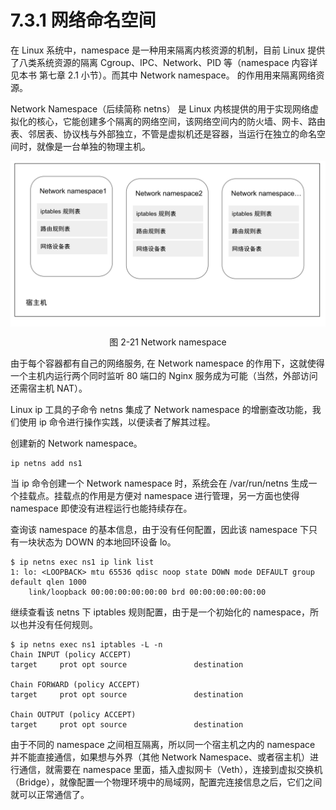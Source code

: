 # 7.3.1 网络命名空间

在 Linux 系统中，namespace 是一种用来隔离内核资源的机制，目前 Linux 提供了八类系统资源的隔离 Cgroup、IPC、Network、PID 等（namespace 内容详见本书 第七章 2.1 小节）。而其中 Network namespace。 的作用用来隔离网络资源。

Network Namespace（后续简称 netns） 是 Linux 内核提供的用于实现网络虚拟化的核心，它能创建多个隔离的网络空间，该网络空间内的防火墙、网卡、路由表、邻居表、协议栈与外部独立，不管是虚拟机还是容器，当运行在独立的命名空间时，就像是一台单独的物理主机。

<div  align="center">
	<img src="../assets/network-namespace.svg" width = "550"  align=center />
	<p>图 2-21 Network namespace</p>
</div>

由于每个容器都有自己的网络服务, 在 Network namespace 的作用下，这就使得一个主机内运行两个同时监听 80 端口的 Nginx 服务成为可能（当然，外部访问还需宿主机 NAT）。

Linux ip 工具的子命令 netns 集成了 Network namespace 的增删查改功能，我们使用 ip 命令进行操作实践，以便读者了解其过程。

创建新的 Network namespace。

```plain
ip netns add ns1
```

当 ip 命令创建一个 Network namespace 时，系统会在 /var/run/netns 生成一个挂载点。挂载点的作用是方便对 namespace 进行管理，另一方面也使得 namespace 即使没有进程运行也能持续存在。

查询该 namespace 的基本信息，由于没有任何配置，因此该 namespace 下只有一块状态为 DOWN 的本地回环设备 lo。

```plain
$ ip netns exec ns1 ip link list 
1: lo: <LOOPBACK> mtu 65536 qdisc noop state DOWN mode DEFAULT group default qlen 1000
    link/loopback 00:00:00:00:00:00 brd 00:00:00:00:00:00
```

继续查看该 netns 下 iptables 规则配置，由于是一个初始化的 namespace，所以也并没有任何规则。

```plain
$ ip netns exec ns1 iptables -L -n
Chain INPUT (policy ACCEPT)
target     prot opt source               destination         

Chain FORWARD (policy ACCEPT)
target     prot opt source               destination         

Chain OUTPUT (policy ACCEPT)
target     prot opt source               destination 
```

由于不同的 namespace 之间相互隔离，所以同一个宿主机之内的 namespace 并不能直接通信，如果想与外界（其他 Network Namespace、或者宿主机）进行通信，就需要在 namespace 里面，插入虚拟网卡（Veth），连接到虚拟交换机（Bridge），就像配置一个物理环境中的局域网，配置完连接信息之后，它们之间就可以正常通信了。
